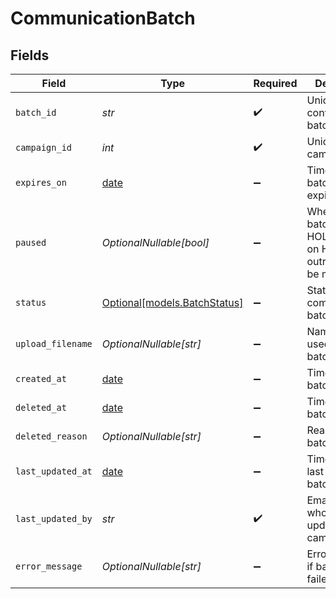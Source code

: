 # CommunicationBatch


## Fields

| Field                                                                 | Type                                                                  | Required                                                              | Description                                                           | Example                                                               |
| --------------------------------------------------------------------- | --------------------------------------------------------------------- | --------------------------------------------------------------------- | --------------------------------------------------------------------- | --------------------------------------------------------------------- |
| `batch_id`                                                            | *str*                                                                 | :heavy_check_mark:                                                    | Unique ID for conversation batch                                      | 20250530.9                                                            |
| `campaign_id`                                                         | *int*                                                                 | :heavy_check_mark:                                                    | Unique ID for campaign                                                | 1                                                                     |
| `expires_on`                                                          | [date](https://docs.python.org/3/library/datetime.html#date-objects)  | :heavy_minus_sign:                                                    | Timestamp of batch expiration                                         | 2025-05-31T00:00:00Z                                                  |
| `paused`                                                              | *OptionalNullable[bool]*                                              | :heavy_minus_sign:                                                    | Whether the batch is on HOLD. When on HOLD, no outreach will be made. | true                                                                  |
| `status`                                                              | [Optional[models.BatchStatus]](../models/batchstatus.md)              | :heavy_minus_sign:                                                    | Status of a communication batch.                                      |                                                                       |
| `upload_filename`                                                     | *OptionalNullable[str]*                                               | :heavy_minus_sign:                                                    | Name of file used to create batch                                     | LATE_PAYMENTS_20250401.csv                                            |
| `created_at`                                                          | [date](https://docs.python.org/3/library/datetime.html#date-objects)  | :heavy_minus_sign:                                                    | Timestamp of batch creation                                           | 2025-05-30T00:00:00Z                                                  |
| `deleted_at`                                                          | [date](https://docs.python.org/3/library/datetime.html#date-objects)  | :heavy_minus_sign:                                                    | Timestamp of batch deletion                                           | 2025-05-30T00:00:00Z                                                  |
| `deleted_reason`                                                      | *OptionalNullable[str]*                                               | :heavy_minus_sign:                                                    | Reason for batch deletion                                             | User request                                                          |
| `last_updated_at`                                                     | [date](https://docs.python.org/3/library/datetime.html#date-objects)  | :heavy_minus_sign:                                                    | Timestamp of last change to batch                                     | 2025-05-30T00:00:00Z                                                  |
| `last_updated_by`                                                     | *str*                                                                 | :heavy_check_mark:                                                    | Email of user who last updated campaign                               | user@email.com                                                        |
| `error_message`                                                       | *OptionalNullable[str]*                                               | :heavy_minus_sign:                                                    | Error message if batch upload failed                                  | Invalid file format                                                   |